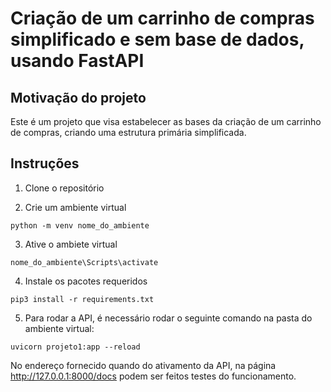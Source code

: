 <h1 align='left'> Criação de um carrinho de compras simplificado e sem base de dados, usando FastAPI </h1>

## Motivação do projeto <a name="motivation"></a>

Este é um projeto que visa estabelecer as bases da criação de um carrinho de compras, criando uma estrutura primária simplificada.


## Instruções <a name="instruction"></a>
1. Clone o repositório

2. Crie um ambiente virtual

```
python -m venv nome_do_ambiente
```
3. Ative o ambiete virtual

```
nome_do_ambiente\Scripts\activate
```
4. Instale os pacotes requeridos

```
pip3 install -r requirements.txt
```
5. Para rodar a API, é necessário rodar o seguinte comando na pasta do ambiente virtual:

```
uvicorn projeto1:app --reload
```

No endereço fornecido quando do ativamento da API, na página http://127.0.0.1:8000/docs podem ser feitos testes do funcionamento.
